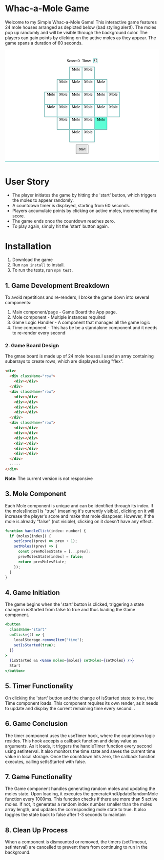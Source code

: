 # Whac-a-Mole Game

Welcome to my Simple Whac-a-Mole Game!
This interactive game features 24 mole houses arranged as depicted below (bad styling alert!). The moles pop up randomly and will be visible through the background color. The players can gain points by clicking on the active moles as they appear. The game spans a duration of 60 seconds.

![Screenshot](./src/whac_a_mole.png)

# User Story

- The player initiates the game by hitting the 'start' button, which triggers the moles to appear randomly.
- A countdown timer is displayed, starting from 60 seconds.
- Players accumulate points by clicking on active moles, incrementing the score.
- The game ends once the countdown reaches zero.
- To play again, simply hit the 'start' button again.

# Installation

1. Download the game
2. Run `npm install` to install.
3. To run the tests, run `npm test`.

## 1. Game Development Breakdown

To avoid repetitions and re-renders, I broke the game down into several components:

1. Main component/page - Game Board the App page.
2. Mole component - Multiple instances required
3. Game Logic Handler - A component that manages all the game logic
4. Time component - This has be be a standalone component and it needs to re-render every second

### 2. Game Board Design

The gmae board is made up of 24 mole houses.I used an array containing subarrays to create rows, which are displayed using "flex".

```html
<div>
  <div className="row">
    <div></div>
  </div>
  <div className="row">
    <div></div>
    <div></div>
    <div></div>
    <div></div>
  </div>
  <div className="row">
    <div></div>
    <div></div>
    <div></div>
    <div></div>
    <div></div>
    <div></div>
  </div>
  .....
</div>
```

**Note:** The current version is not responsive

## 3. Mole Component

Each Mole component is unique and can be identified through its index. If the moles[index] is "true" (meaning it's currently visible), clicking on it will increase the player's score and make that mole disappear. However, if the mole is already "false" (not visible), clicking on it doesn't have any effect.

```jsx
function handleClick(index: number) {
  if (moles[index]) {
    setScore((prev) => prev + 1);
    setMoles((prev) => {
      const prevMolesState = [...prev];
      prevMolesState[index] = false;
      return prevMolesState;
    });
  }
}
```

## 4. Game Initiation

The game begins when the 'start' button is clicked, triggering a state change in isStarted from false to true and thus loading the Game component.

```jsx
<button
  className="start"
  onClick={() => {
    localStorage.removeItem("time");
    setIsStarted(true);
  }}
>
  {isStarted && <Game moles={moles} setMoles={setMoles} />}
  Start
</button>
```

## 5. Timer Functionality

On clicking the 'start' button and the change of isStarted state to true, the Time component loads. This component requires its own render, as it needs to update and display the current remaining time every second.
.

## 6. Game Conclusion

The timer component uses the useTimer hook, where the countdown logic resides. This hook accepts a callback function and delay value as arguments. As it loads, it triggers the handleTimer function every second using setInterval. It also monitors the time state and saves the current time value in local storage. Once the countdown hits zero, the callback function executes, calling setIsStarted with false.

## 7. Game Functionality

The Game component handles generating random moles and updating the moles state. Upon loading, it executes the generateAndUpdateRandomMole function every 1000ms. This function checks if there are more than 5 active moles. If not, it generates a random index number smaller than the moles array length, and updates the corresponding mole state to true. It also toggles the state back to false after 1-3 seconds to maintain

## 8. Clean Up Process

When a component is dismounted or removed, the timers (setTimeout, setInterval) are cancelled to prevent them from continuing to run in the background.

